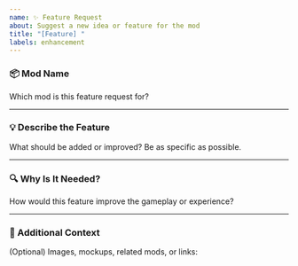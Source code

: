 ```yaml
---
name: ✨ Feature Request
about: Suggest a new idea or feature for the mod
title: "[Feature] "
labels: enhancement
---
```


### 📦 Mod Name  
Which mod is this feature request for?

---

### 💡 Describe the Feature  
What should be added or improved? Be as specific as possible.

---

### 🔍 Why Is It Needed?  
How would this feature improve the gameplay or experience?

---

### 📌 Additional Context  
(Optional) Images, mockups, related mods, or links:
